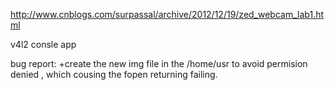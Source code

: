 http://www.cnblogs.com/surpassal/archive/2012/12/19/zed_webcam_lab1.html

v4l2 consle app


bug report:
+create the new img file in the /home/usr to avoid permision denied , which cousing the fopen returning failing. 
